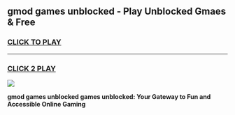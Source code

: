 
## gmod games unblocked - Play Unblocked Gmaes & Free
<h3>
<a href="https://news.freeplayer.one?title=gmod_games_unblocked&ref=16F">CLICK TO PLAY</a></h3>
<hr>

<h3>
<a href="https://news.freeplayer.one?title=gmod_games_unblocked&ref=16F">CLICK 2 PLAY</a>
  
</h3>

<a href="https://news.freeplayer.one?title=gmod_games_unblocked&ref=16F/"><img src="https://clearcache.store/games.png"></a>


**gmod games unblocked games unblocked: Your Gateway to Fun and Accessible Online Gaming**
